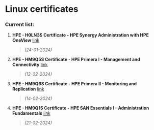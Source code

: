 # Linux certificates

### Current list:

1. **HPE - H0LN3S Certificate - HPE Synergy Administration with HPE OneView** [link](</H0LN3S Certificate - HPE Synergy Administration with HPE OneView - Michał Walter.pdf>)
    >*(24-01-2024)*
2. **HPE - HM9Q5S Certificate - HPE Primera I - Management and Connectivity** [link](</HM9Q5S Certificate - HPE Primera I - Management and Connectivity - Michał Walter.pdf>)
    >*(12-02-2024)*
3. **HPE - HM9Q6S Certificate - HPE Primera II - Monitoring and Replication** [link](</HM9Q6S Certificate - HPE Primera II - Monitoring and Replication - Michał Walter.pdf>)
    >*(14-02-2024)*
4. **HPE - HM9Q1S Certificate - HPE SAN Essentials I - Administration Fundamentals** [link](</HM9Q1S Certificate - HPE SAN Essentials I - Administration Fundamentals - Michał Walter.pdf>)
    >*(21-02-2024)*
